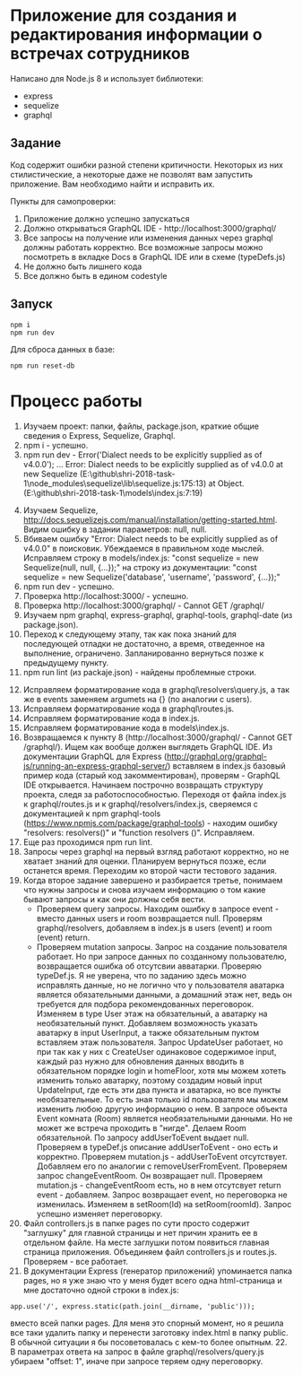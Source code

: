 # Приложение для создания и редактирования информации о встречах сотрудников

Написано для Node.js 8 и использует библиотеки:
* express
* sequelize
* graphql

## Задание
Код содержит ошибки разной степени критичности. Некоторых из них стилистические, а некоторые даже не позволят вам запустить приложение. Вам необходимо найти и исправить их.

Пункты для самопроверки:
1. Приложение должно успешно запускаться
2. Должно открываться GraphQL IDE - http://localhost:3000/graphql/
3. Все запросы на получение или изменения данных через graphql должны работать корректно. Все возможные запросы можно посмотреть в вкладке Docs в GraphQL IDE или в схеме (typeDefs.js)
4. Не должно быть лишнего кода
5. Все должно быть в едином codestyle

## Запуск
```
npm i
npm run dev
```

Для сброса данных в базе:
```
npm run reset-db
```


# Процесс работы

1. Изучаем проект: папки, файлы, package.json, краткие общие сведения о Express, Sequelize, Graphql.
2. npm i - успешно.
3. npm run dev -
  Error('Dialect needs to be explicitly supplied as of v4.0.0');
  ...
  Error: Dialect needs to be explicitly supplied as of v4.0.0
      at new Sequelize (E:\github\shri-2018-task-1\node_modules\sequelize\lib\sequelize.js:175:13)
      at Object.<anonymous> (E:\github\shri-2018-task-1\models\index.js:7:19)
<!-- > shri-2018@1.0.0 dev E:\github\shri-2018-task-1
> nodemon index.js

[nodemon] 1.12.5
[nodemon] to restart at any time, enter `rs`
[nodemon] watching: *.*
[nodemon] starting `node index.js`
E:\github\shri-2018-task-1\node_modules\sequelize\lib\sequelize.js:175
      throw new Error('Dialect needs to be explicitly supplied as of v4.0.0');
      ^

Error: Dialect needs to be explicitly supplied as of v4.0.0
    at new Sequelize (E:\github\shri-2018-task-1\node_modules\sequelize\lib\sequelize.js:175:13)
    at Object.<anonymous> (E:\github\shri-2018-task-1\models\index.js:7:19)
    at Module._compile (module.js:660:30)
    at Object.Module._extensions..js (module.js:671:10)
    at Module.load (module.js:573:32)
    at tryModuleLoad (module.js:513:12)
    at Function.Module._load (module.js:505:3)
    at Module.require (module.js:604:17)
    at require (internal/module.js:11:18)
    at Object.<anonymous> (E:\github\shri-2018-task-1\graphql\resolvers\query.js:1:82)
    at Module._compile (module.js:660:30)
    at Object.Module._extensions..js (module.js:671:10)
    at Module.load (module.js:573:32)
    at tryModuleLoad (module.js:513:12)
    at Function.Module._load (module.js:505:3)
    at Module.require (module.js:604:17)
    at require (internal/module.js:11:18)
    at Object.<anonymous> (E:\github\shri-2018-task-1\graphql\resolvers\index.js:3:15)
    at Module._compile (module.js:660:30)
    at Object.Module._extensions..js (module.js:671:10)
    at Module.load (module.js:573:32)
    at tryModuleLoad (module.js:513:12)
[nodemon] app crashed - waiting for file changes before starting... -->
4. Изучаем Sequelize, http://docs.sequelizejs.com/manual/installation/getting-started.html. Видим ошибку в задании параметров: null, null.
5. Вбиваем ошибку "Error: Dialect needs to be explicitly supplied as of v4.0.0" в поисковик. Убеждаемся в правильном ходе мыслей. Исправляем строку в models/index.js:
"const sequelize = new Sequelize(null, null, {...});"
на строку из документации:
"const sequelize = new Sequelize('database', 'username', 'password', {...});"
6. npm run dev - успешно.
7. Проверка http://localhost:3000/ - успешно.
8. Проверка http://localhost:3000/graphql/ - Cannot GET /graphql/
9. Изучаем npm graphql, express-graphql, graphql-tools, graphql-date (из package.json).
10. Переход к следующему этапу, так как пока знаний для последующей отладки не достаточно, а время, отведенное на выполнение, ограничено. Запланированно вернуться позже к предыдущему пункту.
11. npm run lint (из packaje.json) - найдены проблемные строки.
<!-- > shri-2018@1.0.0 lint E:\github\shri-2018-task-1
> semistandard

semistandard: Semicolons For All! (https://github.com/Flet/semistandard)
semistandard: Run `semistandard --fix` to automatically fix some problems.
  E:\github\shri-2018-task-1\graphql\resolvers\query.js:4:1: Expected indentation of 2 spaces but found 0.
  E:\github\shri-2018-task-1\graphql\resolvers\query.js:5:5: Expected indentation of 2 spaces but found 4.
  E:\github\shri-2018-task-1\graphql\resolvers\query.js:6:3: Expected indentation of 0 spaces but found 2.
  E:\github\shri-2018-task-1\graphql\resolvers\query.js:8:33: 'argumets' is not defined.
  E:\github\shri-2018-task-1\graphql\resolvers\query.js:10:1: Expected indentation of 2 spaces but found 0.
  E:\github\shri-2018-task-1\graphql\resolvers\query.js:11:5: Expected indentation of 2 spaces but found 4.
  E:\github\shri-2018-task-1\graphql\resolvers\query.js:12:3: Expected indentation of 0 spaces but found 2.
  E:\github\shri-2018-task-1\graphql\resolvers\query.js:16:1: Expected indentation of 2 spaces but found 0.
  E:\github\shri-2018-task-1\graphql\resolvers\query.js:17:5: Expected indentation of 2 spaces but found 4.
  E:\github\shri-2018-task-1\graphql\resolvers\query.js:18:3: Expected indentation of 0 spaces but found 2.
  E:\github\shri-2018-task-1\graphql\routes.js:18:17: Unexpected trailing comma.
  E:\github\shri-2018-task-1\index.js:13:26: Missing semicolon.
  E:\github\shri-2018-task-1\models\index.js:11:1: Expected indentation of 2 spaces but found 0.
npm ERR! code ELIFECYCLE
npm ERR! errno 1
npm ERR! shri-2018@1.0.0 lint: `semistandard`
npm ERR! Exit status 1
npm ERR!
npm ERR! Failed at the shri-2018@1.0.0 lint script.
npm ERR! This is probably not a problem with npm. There is likely additional logging output above.

npm ERR! A complete log of this run can be found in:
npm ERR!     C:\Users\Admin\AppData\Roaming\npm-cache\_logs\2018-01-02T15_17_14_363Z-debug.log -->
12. Исправляем форматирование кода в graphql\resolvers\query.js, а так же в events заменяем argumets на {} (по аналогии с users).
13. Исправляем форматирование кода в graphql\routes.js.
14. Исправляем форматирование кода в index.js.
15. Исправляем форматирование кода в models\index.js.
16. Возвращаемся к пункту 8 (http://localhost:3000/graphql/ - Cannot GET /graphql/). Ищем как вообще должен выглядеть GraphQL IDE. Из документации GraphQL для Express (http://graphql.org/graphql-js/running-an-express-graphql-server/) вставляем в index.js базовый пример кода (старый код закомментирован), проверям - GraphQL IDE открывается. Начинаем построчно возвращать структуру проекта, следя за работоспособностью. Переходя от файла index.js к graphql/routes.js и к graphql/resolvers/index.js, сверяемся с документацией к npm graphql-tools (https://www.npmjs.com/package/graphql-tools) - находим ошибку "resolvers: resolvers()" и "function resolvers ()". Исправляем.
17. Еще раз проходимся npm run lint.
18. Запросы  через graphql на первый взгляд работают корректно, но не хватает знаний для оценки. Планируем вернуться позже, если останется время. Переходим ко второй части тестового задания.
19. Когда второе задание завершено и разбирается третье, понимаем что нужны запросы и снова изучаем информацию о том какие бывают запросы и как они должны себя вести.
    * Проверяем query запросы.
    Находим ошибку в запросе event - вместо данных users и room возвращается null. Проверям graphql/resolvers, добавляем в index.js в users (event) и room (event) return.
    * Проверяем mutation запросы.
    Запрос на создание пользователя работает. Но при запросе данных по созданному пользователю, возвращается ошибка об отсутсвии авватарки. Проверяю typeDef.js. Я не уверена, что по заданию здесь можно исправлять данные, но не логично что у пользователя аватарка является обязательными данными, а домашний этаж нет, ведь он требуется для подбора рекомендованных переговорок. Изменяем в type User этаж на обязательный, а аватарку на необязательный пункт. Добавляем возможность указать аватарку в input UserInput, а также обязательным пуктом вставляем этаж пользователя.
    Запрос UpdateUser работает, но при так как у них с CreateUser одинаковое содержимое input, каждый раз нужно для обновления данных вводить в обязательном порядке login и homeFloor, хотя мы можем хотеть изменить только аватарку, поэтому создадим новый input UpdateInput, где есть эти два пункта и аватарка, но все пункты необязательные. То есть зная только id пользователя мы можем изменить любою другую информацию о нем.
    В запросе объекта Event комната (Room) является необязательными данными. Но не может же встреча проходить в "нигде". Делаем Room обязательной.
    По запросу addUserToEvent выдает null. Проверяем в typeDef.js описание addUserToEvent - оно есть и корректно. Проверяем mutation.js - addUserToEvent отсутствует. Добавляем его по аналогии с removeUserFromEvent.
    Проверяем запрос changeEventRoom. Он возвращает null. Проверяем mutation.js - changeEventRoom есть, но в нем отсутсвует return event - добавляем. Запрос возвращает event, но переговорка не изменилась. Изменяем в setRoom(Id) на setRoom(roomId). Запрос успешно изменяет переговорку.
20. Файл controllers.js в папке pages по сути просто содержит "заглушку" для главной страницы и нет причин хранить ее в отдельном файле. На месте заглушки потом появиться главная страница приложения. Объединяем файл controllers.js и routes.js. Проверяем - все работает.
21. В документации Express (генератор приложений) упоминается папка pages, но я уже знаю что у меня будет всего одна html-страница и мне достаточно одной строки в index.js:
```
app.use('/', express.static(path.join(__dirname, 'public')));
```
вместо всей папки pages. Для меня это спорный момент, но я решила все таки удалить папку и перенести заготовку index.html в папку public. В обычной ситуации я бы посоветовалась с кем-то более опытным.
22. В параметрах ответа на запрос в файле graphql/resolvers/query.js убираем "offset: 1", иначе при запросе теряем одну переговорку.

